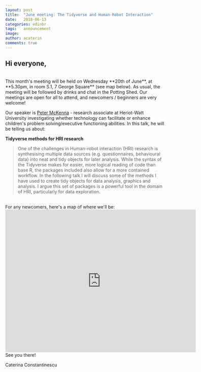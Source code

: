```yaml
---
layout: post
title:  "June meeting: The Tidyverse and Human-Robot Interaction"
date:   2018-06-13
categories: edinbr
tags:   announcement
image:
author: acaterin
comments: true
---
```












## Hi everyone,
<br/>
This month's meeting will be held on Wednesday **20th of June**, at **5.30pm, in room S.1, 7 George Square** (see map below). As usual, the meeting will be followed by drinks and chat in the Potting Shed. Our meetings are open for all to attend, and newcomers / beginners are very welcome!

Our speaker is [Peter McKenna](https://psych.hw.ac.uk/people/f-m/dr-peter-mckenna.html) - research associate at Heriot-Watt University investigating whether technology can facilitate or enhance children's problem solving/executive functioning abilities. In this talk, he will be telling us about:

**Tidyverse methods for HRI research**<br/>

>One of the challenges in Human-robot interaction (HRI) research is synthesising multiple data sources (e.g. questionnaires, behavioural data) into neat and tidy objects for later analysis. While the syntax of the Tidyverse makes for easier, more logical reading of code than base R, the packages included also allow for a more contained workflow. In the following talk I will discuss some of the methods I have used to create tidy objects for data analysis, graphics and analysis. I argue this set of packages is a powerful tool in the domain of HRI, particularly for data exploration.





<br>
For any newcomers, here's a map of where we'll be:

<iframe src="https://www.google.com/maps/embed?pb=!1m18!1m12!1m3!1d2234.282340443238!2d-3.1908346839617403!3d55.94447818465967!2m3!1f0!2f0!3f0!3m2!1i1024!2i768!4f13.1!3m3!1m2!1s0x4887c7836463bd8d%3A0x94b177473107b73!2sDepartment+of+Psychology%2C+The+University+of+Edinburgh!5e0!3m2!1sen!2suk!4v1528927497390" width="600" height="450" frameborder="0" style="border:0" allowfullscreen></iframe>

<br>
See you there!

Caterina Constantinescu
